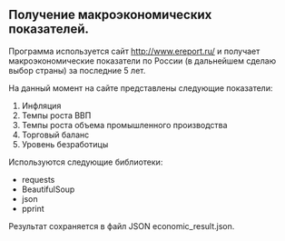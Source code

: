 ## Получение макроэкономических показателей.

Программа используется сайт http://www.ereport.ru/ и получает макроэкономические показатели по России (в дальнейшем сделаю выбор страны) за последние 5 лет.

На данный момент на сайте представлены следующие показатели:
1. Инфляция
2. Темпы роста ВВП
3. Темпы роста объема промышленного производства
4. Торговый баланс
5. Уровень безработицы

Используются следующие библиотеки:
* requests
* BeautifulSoup
* json
* pprint

Результат сохраняется в файл JSON economic_result.json.
